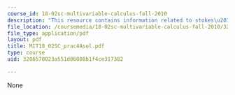 ```yaml
---
course_id: 18-02sc-multivariable-calculus-fall-2010
description: "This resource contains information related to stokes\u2019 theorem."
file_location: /coursemedia/18-02sc-multivariable-calculus-fall-2010/3286570023a551d06088b1f4ce317382_MIT18_02SC_prac4Asol.pdf
file_type: application/pdf
layout: pdf
title: MIT18_02SC_prac4Asol.pdf
type: course
uid: 3286570023a551d06088b1f4ce317382

---
```

None